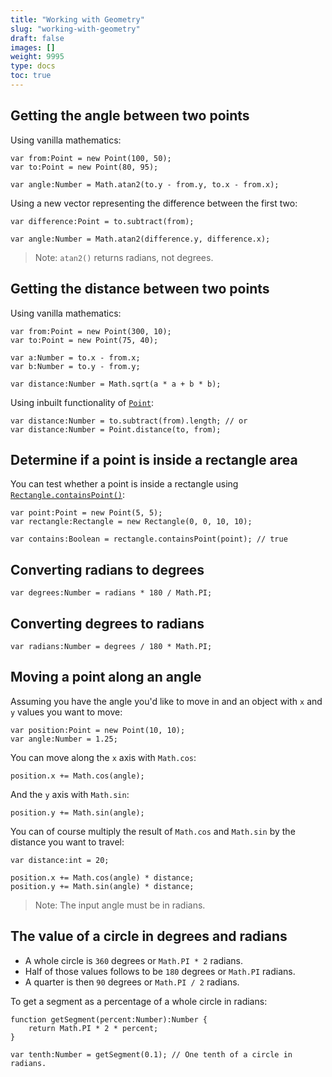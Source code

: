 ```yaml
---
title: "Working with Geometry"
slug: "working-with-geometry"
draft: false
images: []
weight: 9995
type: docs
toc: true
---
```


## Getting the angle between two points
Using vanilla mathematics:
    
    var from:Point = new Point(100, 50);
    var to:Point = new Point(80, 95);
    
    var angle:Number = Math.atan2(to.y - from.y, to.x - from.x);

Using a new vector representing the difference between the first two:

    var difference:Point = to.subtract(from);

    var angle:Number = Math.atan2(difference.y, difference.x);

> Note: `atan2()` returns radians, not degrees.

## Getting the distance between two points
Using vanilla mathematics:

    var from:Point = new Point(300, 10);
    var to:Point = new Point(75, 40);
    
    var a:Number = to.x - from.x;
    var b:Number = to.y - from.y;
    
    var distance:Number = Math.sqrt(a * a + b * b);

Using inbuilt functionality of [`Point`](http://help.adobe.com/en_US/FlashPlatform/reference/actionscript/3/flash/geom/Point.html):

    var distance:Number = to.subtract(from).length; // or
    var distance:Number = Point.distance(to, from);

## Determine if a point is inside a rectangle area
You can test whether a point is inside a rectangle using [`Rectangle.containsPoint()`](http://help.adobe.com/en_US/FlashPlatform/reference/actionscript/3/flash/geom/Rectangle.html#containsPoint()):

    var point:Point = new Point(5, 5);
    var rectangle:Rectangle = new Rectangle(0, 0, 10, 10);

    var contains:Boolean = rectangle.containsPoint(point); // true

## Converting radians to degrees
    var degrees:Number = radians * 180 / Math.PI;

## Converting degrees to radians
    var radians:Number = degrees / 180 * Math.PI;

## Moving a point along an angle
Assuming you have the angle you'd like to move in and an object with `x` and `y` values you want to move:

    var position:Point = new Point(10, 10);
    var angle:Number = 1.25;

You can move along the `x` axis with `Math.cos`:

    position.x += Math.cos(angle);

And the `y` axis with `Math.sin`:

    position.y += Math.sin(angle);

You can of course multiply the result of `Math.cos` and `Math.sin` by the distance you want to travel:

    var distance:int = 20;

    position.x += Math.cos(angle) * distance;
    position.y += Math.sin(angle) * distance;

> Note: The input angle must be in radians.
    

## The value of a circle in degrees and radians
* A whole circle is `360` degrees or `Math.PI * 2` radians.
* Half of those values follows to be `180` degrees or `Math.PI` radians.
* A quarter is then `90` degrees or `Math.PI / 2` radians.

To get a segment as a percentage of a whole circle in radians:

    function getSegment(percent:Number):Number {
        return Math.PI * 2 * percent;
    }

    var tenth:Number = getSegment(0.1); // One tenth of a circle in radians.


